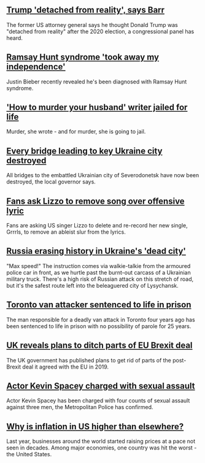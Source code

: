 ## [Trump 'detached from reality', says Barr](https://www.bbc.com/news/world-us-canada-61789605)
The former US attorney general says he thought Donald Trump was "detached from reality" after the 2020 election, a congressional panel has heard.
## [Ramsay Hunt syndrome 'took away my independence'](https://www.bbc.com/news/newsbeat-61785955)
Justin Bieber recently revealed he's been diagnosed with Ramsay Hunt syndrome. 
## ['How to murder your husband' writer jailed for life](https://www.bbc.com/news/world-us-canada-61786575)
Murder, she wrote - and for murder, she is going to jail.
## [Every bridge leading to key Ukraine city destroyed](https://www.bbc.com/news/world-europe-61786949)
All bridges to the embattled Ukrainian city of Severodonetsk have now been destroyed, the local governor says.
## [Fans ask Lizzo to remove song over offensive lyric](https://www.bbc.com/news/entertainment-arts-61782726)
Fans are asking US singer Lizzo to delete and re-record her new single, Grrrls, to remove an ableist slur from the lyrics.
## [Russia erasing history in Ukraine's 'dead city'](https://www.bbc.com/news/world-europe-61785806)
"Max speed!" The instruction comes via walkie-talkie from the armoured police car in front, as we hurtle past the burnt-out carcass of a Ukrainian military truck. There's a high risk of Russian attack on this stretch of road, but it's the safest route left into the beleaguered city of Lysychansk. 
## [Toronto van attacker sentenced to life in prison](https://www.bbc.com/news/world-us-canada-61792730)
The man responsible for a deadly van attack in Toronto four years ago has been sentenced to life in prison with no possibility of parole for 25 years.
## [UK reveals plans to ditch parts of EU Brexit deal](https://www.bbc.com/news/uk-politics-61790248)
The UK government has published plans to get rid of parts of the post-Brexit deal it agreed with the EU in 2019.
## [Actor Kevin Spacey charged with sexual assault](https://www.bbc.com/news/uk-61788979)
Actor Kevin Spacey has been charged with four counts of sexual assault against three men, the Metropolitan Police has confirmed.
## [Why is inflation in US higher than elsewhere?](https://www.bbc.com/news/business-61569559)
Last year, businesses around the world started raising prices at a pace not seen in decades. Among major economies, one country was hit the worst - the United States.
